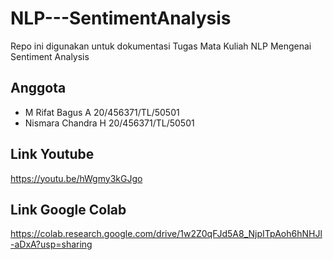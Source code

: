# NLP---SentimentAnalysis
Repo ini digunakan untuk dokumentasi Tugas Mata Kuliah NLP Mengenai Sentiment Analysis
## Anggota

- M Rifat Bagus A 20/456371/TL/50501
- Nismara Chandra H 20/456371/TL/50501

## Link Youtube
https://youtu.be/hWgmy3kGJgo

## Link Google Colab
https://colab.research.google.com/drive/1w2Z0qFJd5A8_NjpITpAoh6hNHJl-aDxA?usp=sharing

